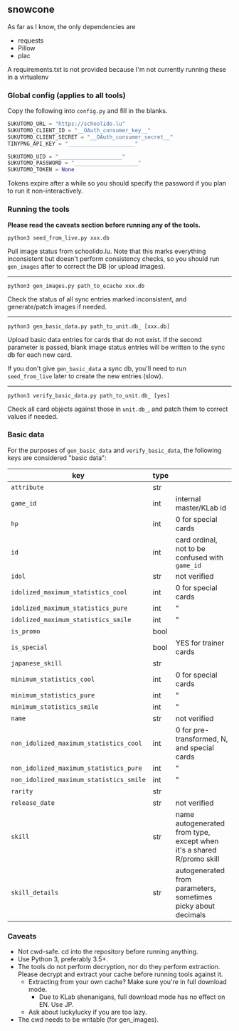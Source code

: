 ## snowcone

As far as I know, the only dependencies are

- requests
- Pillow
- plac

A requirements.txt is not provided because I'm not currently
running these in a virtualenv

### Global config (applies to all tools)

Copy the following into `config.py` and fill in the blanks.

```python
SUKUTOMO_URL = "https://schoolido.lu"
SUKUTOMO_CLIENT_ID = "__OAuth_consumer_key__"
SUKUTOMO_CLIENT_SECRET = "__OAuth_consumer_secret__"
TINYPNG_API_KEY = "_____________________"

SUKUTOMO_UID = "____________________"
SUKUTOMO_PASSWORD = "____________________"
SUKUTOMO_TOKEN = None
```

Tokens expire after a while so you should specify the password if
you plan to run it non-interactively.

### Running the tools

**Please read the caveats section before running any of the tools.**

`python3 seed_from_live.py xxx.db`

Pull image status from schoolido.lu. Note that this marks everything
inconsistent but doesn't perform consistency checks, so you should run
`gen_images` after to correct the DB (or upload images).

---------

`python3 gen_images.py path_to_ecache xxx.db`

Check the status of all sync entries marked inconsistent, and
generate/patch images if needed.

------

`python3 gen_basic_data.py path_to_unit.db_ [xxx.db]`

Upload basic data entries for cards that do not exist. If the
second parameter is passed, blank image status entries will be written to
the sync db for each new card.

If you don't give `gen_basic_data` a sync db, you'll need to run
`seed_from_live` later to create the new entries (slow).

-----

`python3 verify_basic_data.py path_to_unit.db_ [yes]`

Check all card objects against those in `unit.db_`, and patch
them to correct values if needed.

### Basic data

For the purposes of `gen_basic_data` and `verify_basic_data`, the following keys are considered "basic data":

| key                                     | type |                                                                       |
| --------------------------------------- | ---- | --------------------------------------------------------------------- |
| `attribute`                             | str  |                                                                       |
| `game_id`                               | int  | internal master/KLab id                                               |
| `hp`                                    | int  | 0 for special cards                                                   |
| `id`                                    | int  | card ordinal, not to be confused with `game_id`                       |
| `idol`                                  | str  | not verified                                                          |
| `idolized_maximum_statistics_cool`      | int  | 0 for special cards                                                   |
| `idolized_maximum_statistics_pure`      | int  | "                                                                     |
| `idolized_maximum_statistics_smile`     | int  | "                                                                     |
| `is_promo`                              | bool |                                                                       |
| `is_special`                            | bool | YES for trainer cards                                                 |
| `japanese_skill`                        | str  |                                                                       |
| `minimum_statistics_cool`               | int  | 0 for special cards                                                   |
| `minimum_statistics_pure`               | int  | "                                                                     |
| `minimum_statistics_smile`              | int  | "                                                                     |
| `name`                                  | str  | not verified                                                          |
| `non_idolized_maximum_statistics_cool`  | int  | 0 for pre-transformed, N, and special cards                           |
| `non_idolized_maximum_statistics_pure`  | int  | "                                                                     |
| `non_idolized_maximum_statistics_smile` | int  | "                                                                     |
| `rarity`                                | str  |                                                                       |
| `release_date`                          | str  | not verified                                                          |
| `skill`                                 | str  | name autogenerated from type, except when it's a shared R/promo skill |
| `skill_details`                         | str  | autogenerated from parameters, sometimes picky about decimals         |

### Caveats

- Not cwd-safe. cd into the repository before running anything.
- Use Python 3, preferably 3.5+.
- The tools do not perform decryption, nor do they perform extraction.
  Please decrypt and extract your cache before running tools against it.
  - Extracting from your own cache? Make sure you're in full download mode.
    - Due to KLab shenanigans, full download mode has no effect on EN. Use JP.
  - Ask about luckylucky if you are too lazy.
- The cwd needs to be writable (for gen_images).
